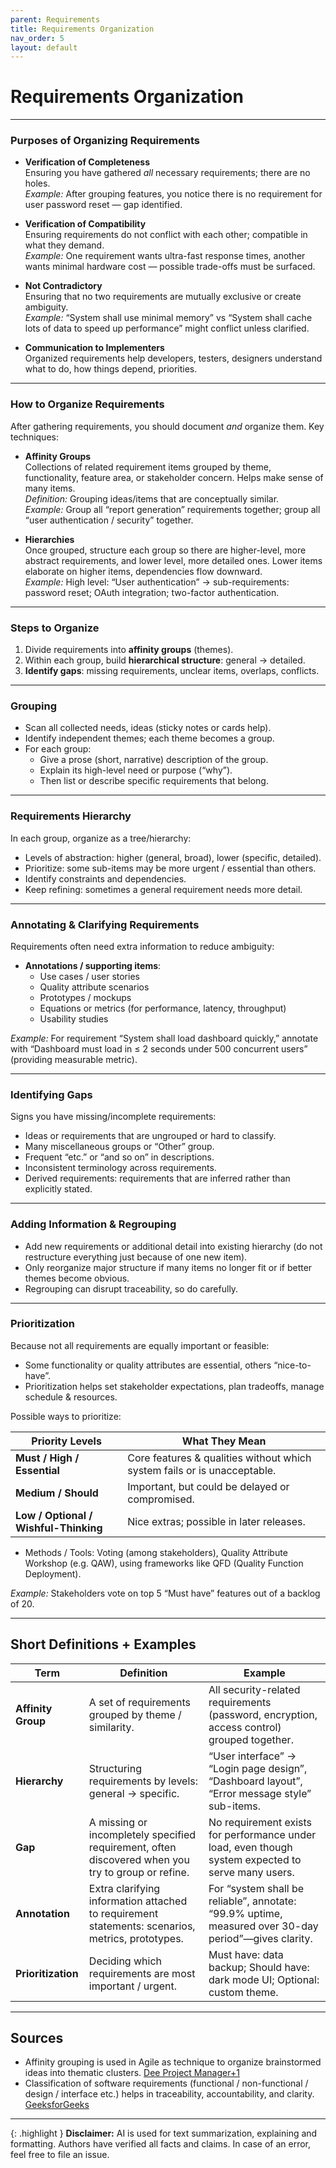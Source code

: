 ```yaml
---
parent: Requirements
title: Requirements Organization
nav_order: 5
layout: default
---
```


# Requirements Organization
---

### Purposes of Organizing Requirements

- **Verification of Completeness**  
    Ensuring you have gathered _all_ necessary requirements; there are no holes.  
    _Example:_ After grouping features, you notice there is no requirement for user password reset — gap identified.
    
- **Verification of Compatibility**  
    Ensuring requirements do not conflict with each other; compatible in what they demand.  
    _Example:_ One requirement wants ultra-fast response times, another wants minimal hardware cost — possible trade-offs must be surfaced.
    
- **Not Contradictory**  
    Ensuring that no two requirements are mutually exclusive or create ambiguity.  
    _Example:_ “System shall use minimal memory” vs “System shall cache lots of data to speed up performance” might conflict unless clarified.
    
- **Communication to Implementers**  
    Organized requirements help developers, testers, designers understand what to do, how things depend, priorities.
    

---

### How to Organize Requirements

After gathering requirements, you should document _and_ organize them. Key techniques:

- **Affinity Groups**  
    Collections of related requirement items grouped by theme, functionality, feature area, or stakeholder concern. Helps make sense of many items.  
    _Definition:_ Grouping ideas/items that are conceptually similar.  
    _Example:_ Group all “report generation” requirements together; group all “user authentication / security” together.
    
- **Hierarchies**  
    Once grouped, structure each group so there are higher-level, more abstract requirements, and lower level, more detailed ones. Lower items elaborate on higher items, dependencies flow downward.  
    _Example:_ High level: “User authentication” → sub-requirements: password reset; OAuth integration; two-factor authentication.
    

---

### Steps to Organize

1. Divide requirements into **affinity groups** (themes).
2. Within each group, build **hierarchical structure**: general → detailed.
3. **Identify gaps**: missing requirements, unclear items, overlaps, conflicts.

---

### Grouping

- Scan all collected needs, ideas (sticky notes or cards help).
- Identify independent themes; each theme becomes a group.
- For each group:
    - Give a prose (short, narrative) description of the group.
    - Explain its high-level need or purpose (“why”).
    - Then list or describe specific requirements that belong.

---

### Requirements Hierarchy

In each group, organize as a tree/hierarchy:

- Levels of abstraction: higher (general, broad), lower (specific, detailed).
- Prioritize: some sub-items may be more urgent / essential than others.
- Identify constraints and dependencies.
- Keep refining: sometimes a general requirement needs more detail.

---

### Annotating & Clarifying Requirements

Requirements often need extra information to reduce ambiguity:

- **Annotations / supporting items**:
    - Use cases / user stories
    - Quality attribute scenarios
    - Prototypes / mockups
    - Equations or metrics (for performance, latency, throughput)
    - Usability studies

_Example:_ For requirement “System shall load dashboard quickly,” annotate with “Dashboard must load in ≤ 2 seconds under 500 concurrent users” (providing measurable metric).

---

### Identifying Gaps

Signs you have missing/incomplete requirements:

- Ideas or requirements that are ungrouped or hard to classify.
- Many miscellaneous groups or “Other” group.
- Frequent “etc.” or “and so on” in descriptions.
- Inconsistent terminology across requirements.
- Derived requirements: requirements that are inferred rather than explicitly stated.

---

### Adding Information & Regrouping

- Add new requirements or additional detail into existing hierarchy (do not restructure everything just because of one new item).
- Only reorganize major structure if many items no longer fit or if better themes become obvious.
- Regrouping can disrupt traceability, so do carefully.

---

### Prioritization

Because not all requirements are equally important or feasible:

- Some functionality or quality attributes are essential, others “nice-to-have”.
- Prioritization helps set stakeholder expectations, plan tradeoffs, manage schedule & resources.

Possible ways to prioritize:

|Priority Levels|What They Mean|
|---|---|
|**Must / High / Essential**|Core features & qualities without which system fails or is unacceptable.|
|**Medium / Should**|Important, but could be delayed or compromised.|
|**Low / Optional / Wishful-Thinking**|Nice extras; possible in later releases.|

- Methods / Tools: Voting (among stakeholders), Quality Attribute Workshop (e.g. QAW), using frameworks like QFD (Quality Function Deployment).

_Example:_ Stakeholders vote on top 5 “Must have” features out of a backlog of 20.

---

## Short Definitions + Examples

|Term|Definition|Example|
|---|---|---|
|**Affinity Group**|A set of requirements grouped by theme / similarity.|All security-related requirements (password, encryption, access control) grouped together.|
|**Hierarchy**|Structuring requirements by levels: general → specific.|“User interface” → “Login page design”, “Dashboard layout”, “Error message style” sub-items.|
|**Gap**|A missing or incompletely specified requirement, often discovered when you try to group or refine.|No requirement exists for performance under load, even though system expected to serve many users.|
|**Annotation**|Extra clarifying information attached to requirement statements: scenarios, metrics, prototypes.|For “system shall be reliable”, annotate: “99.9% uptime, measured over 30-day period”—gives clarity.|
|**Prioritization**|Deciding which requirements are most important / urgent.|Must have: data backup; Should have: dark mode UI; Optional: custom theme.|

---

## Sources

- Affinity grouping is used in Agile as technique to organize brainstormed ideas into thematic clusters. [Dee Project Manager+1](https://deeprojectmanager.com/affinity-grouping-technique/)
- Classification of software requirements (functional / non-functional / design / interface etc.) helps in traceability, accountability, and clarity. [GeeksforGeeks](https://www.geeksforgeeks.org/software-engineering/software-engineering-classification-of-software-requirements/)

---

{: .highlight }
**Disclaimer:** AI is used for text summarization, explaining and formatting. Authors have verified all facts and claims. In case of an error, feel free to file an issue.
